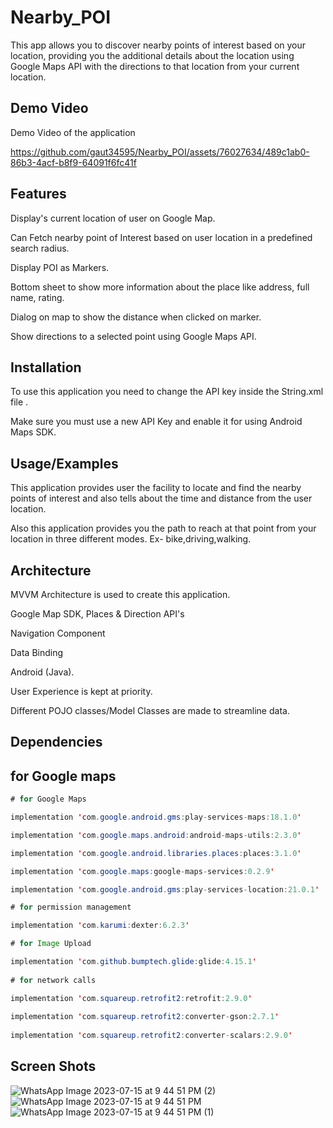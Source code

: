 
# Nearby_POI

This app allows you to discover nearby points of interest based on your location, providing you the additional details about the location using Google Maps API with the directions to that location from your current location.

## Demo Video

Demo Video of the application 

https://github.com/gaut34595/Nearby_POI/assets/76027634/489c1ab0-86b3-4acf-b8f9-64091f6fc41f

## Features

Display's current location of user on Google Map.

Can Fetch nearby point of Interest based on user location in a predefined search radius.

Display POI as Markers.

Bottom sheet to show more information about the place like address, full name, rating.

Dialog on map to show the distance when clicked on marker.

Show directions to a selected point using Google Maps API.


## Installation
To use this application you need to change the API key inside the String.xml file .

Make sure you must use a new API Key and enable it for using Android Maps SDK.


## Usage/Examples

This application provides user the facility to locate and find the nearby points of interest and also tells about the time and distance from the user location.

Also this application provides you the path to reach at that point from your location in three different modes. Ex- bike,driving,walking.


## Architecture

MVVM Architecture is used to create this application.

Google Map SDK, Places & Direction API's

Navigation Component

Data Binding

Android (Java).

User Experience is kept at priority.

Different POJO classes/Model Classes are made to streamline data.


## Dependencies


## for Google maps

```java
# for Google Maps

implementation 'com.google.android.gms:play-services-maps:18.1.0'

implementation 'com.google.maps.android:android-maps-utils:2.3.0'

implementation 'com.google.android.libraries.places:places:3.1.0'

implementation 'com.google.maps:google-maps-services:0.2.9'

implementation 'com.google.android.gms:play-services-location:21.0.1'

# for permission management

implementation 'com.karumi:dexter:6.2.3'

# for Image Upload

implementation 'com.github.bumptech.glide:glide:4.15.1'
    
# for network calls 

implementation 'com.squareup.retrofit2:retrofit:2.9.0'
    
implementation 'com.squareup.retrofit2:converter-gson:2.7.1'
    
implementation 'com.squareup.retrofit2:converter-scalars:2.9.0'
```
## Screen Shots
![WhatsApp Image 2023-07-15 at 9 44 51 PM (2)](https://github.com/gaut34595/Nearby_POI/assets/76027634/fdc74456-f6fd-4cd7-a55e-2fc7ff667931)
![WhatsApp Image 2023-07-15 at 9 44 51 PM](https://github.com/gaut34595/Nearby_POI/assets/76027634/f9d080fb-f807-49dc-b7c1-b9700e43bed9)
![WhatsApp Image 2023-07-15 at 9 44 51 PM (1)](https://github.com/gaut34595/Nearby_POI/assets/76027634/e6a3013b-149e-43f9-8baf-404648847ca9)



